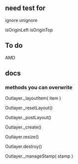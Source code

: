 ## need test for

ignore
unignore
<!-- stamp -->
<!-- unstamp -->
<!-- stamp option -->
<!-- _getElementOffset -->
<!-- _find -->
isOriginLeft
isOriginTop

## To do

AMD


## docs

### methods you can overwrite

Outlayer._layoutItem( item )

Outlayer._resetLayout()

Outlayer._postLayout()

Outlayer._create()

Outlayer.resize()

Outlayer.destroy()

Outlayer._manageStamp( stamp )
